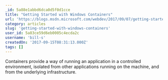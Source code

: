 ```yaml
---
_id: 5a88e1abbd6dca0d5f0d1cce
title: "Getting Started with Windows Containers"
url: 'https://blogs.msdn.microsoft.com/webdev/2017/09/07/getting-started-with-windows-containers/'
category: articles
slug: 'getting-started-with-windows-containers'
user_id: 5a83ce59d6eb0005c4ecda2c
username: 'bill-s'
createdOn: '2017-09-15T08:31:13.000Z'
tags: []
---
```


Containers provide a way of running an application in a controlled environment, isolated from other applications running on the machine, and from the underlying infrastructure.
